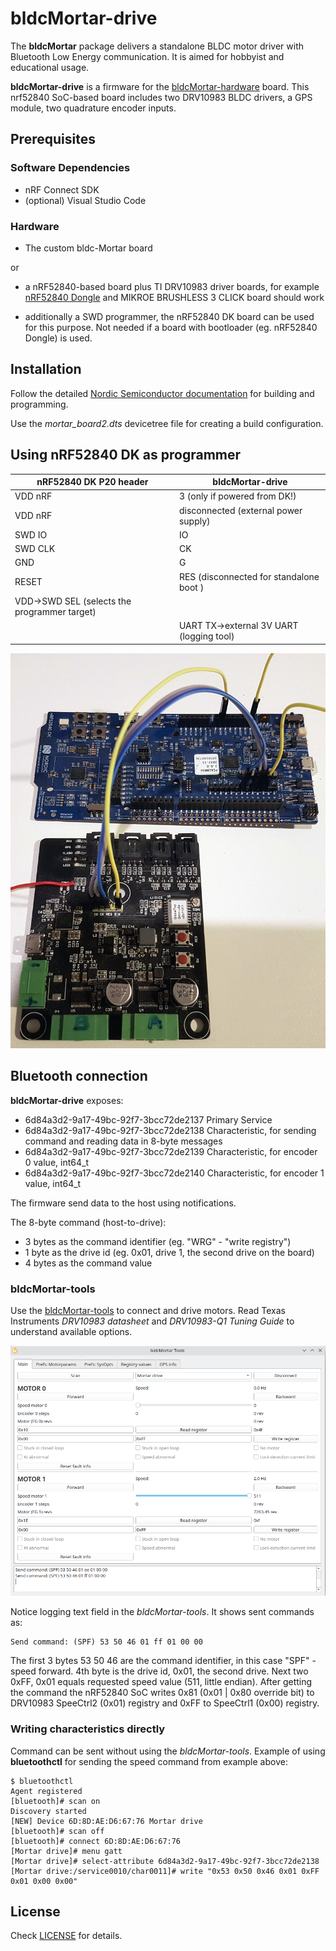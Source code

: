 # bldcMortar-drive

The **bldcMortar** package delivers a standalone BLDC motor driver with Bluetooth Low Energy communication. It is aimed for hobbyist and educational usage.

**bldcMortar-drive** is a firmware for the [bldcMortar-hardware](https://github.com/twizzter/bldcMortar-hardware) board. This nrf52840 SoC-based board includes two DRV10983 BLDC drivers, a GPS module, two quadrature encoder inputs.

## Prerequisites

### Software Dependencies

* nRF Connect SDK
* (optional) Visual Studio Code

### Hardware

* The custom bldc-Mortar board

or

* a nRF52840-based board plus TI DRV10983 driver boards, for example [nRF52840 Dongle](https://www.nordicsemi.com/Products/Development-hardware/nrf52840-dongle) and MIKROE BRUSHLESS 3 CLICK board should work

* additionally a SWD programmer, the nRF52840 DK board can be used for this purpose. Not needed if a board with bootloader (eg. nRF52840 Dongle) is used.

## Installation

Follow the detailed [Nordic Semiconductor documentation](https://developer.nordicsemi.com/nRF_Connect_SDK/doc/latest/nrf/gs_programming.html) for building and programming.

Use the _mortar_board2.dts_ devicetree file for creating a build configuration.

## Using nRF52840 DK as programmer

| nRF52840 DK P20 header | bldcMortar-drive |
| -----------            | -----------                              |
| VDD nRF                | 3 (only if powered from DK!)             |
| VDD nRF                | disconnected (external power supply)     |
| SWD IO                 | IO                                       |
| SWD CLK                | CK                                       |
| GND                    | G                                        |
| RESET                  | RES (disconnected for standalone boot   )|
| VDD->SWD SEL (selects the programmer target)|                     |
|                        |UART TX->external 3V UART (logging tool)  |


![DK-Mortar][dk-mortar]

[dk-mortar]: https://raw.githubusercontent.com/kwahoo2/bldcMortar-drive/main/.github/images/dk-mortar.jpg "nRF52840 DK connected to bldcMortar-drive"

## Bluetooth connection

**bldcMortar-drive** exposes:

* 6d84a3d2-9a17-49bc-92f7-3bcc72de2137 Primary Service
* 6d84a3d2-9a17-49bc-92f7-3bcc72de2138 Characteristic, for sending command and reading data in 8-byte messages
* 6d84a3d2-9a17-49bc-92f7-3bcc72de2139 Characteristic, for encoder 0 value, int64_t
* 6d84a3d2-9a17-49bc-92f7-3bcc72de2140 Characteristic, for encoder 1 value, int64_t


The firmware send data to the host using notifications.

The 8-byte command (host-to-drive):

* 3 bytes as the command identifier (eg. "WRG" - "write registry")
* 1 byte as the drive id (eg. 0x01, drive 1, the second drive on the board)
* 4 bytes as the command value

### bldcMortar-tools

Use the [bldcMortar-tools](https://github.com/kwahoo2/bldcMortar-tools) to connect and drive motors. Read Texas Instruments _DRV10983 datasheet_ and _DRV10983-Q1 Tuning Guide_ to understand available options.

![Main page][mortar-page1]

[mortar-page1]: https://raw.githubusercontent.com/kwahoo2/bldcMortar-tools/main/.github/images/mortar-page1.png "Main page of the tool"

Notice logging text field in the _bldcMortar-tools_. It shows sent commands as:

    Send command: (SPF) 53 50 46 01 ff 01 00 00

The first 3 bytes 53 50 46 are the command identifier, in this case "SPF" - speed forward. 4th byte is the drive id, 0x01, the second drive. Next two 0xFF, 0x01 equals requested speed value (511, little endian). After getting the command the nRF52840 SoC writes 0x81 (0x01 | 0x80 override bit) to DRV10983 SpeeCtrl2 (0x01) registry and 0xFF to SpeeCtrl1 (0x00) registry.

### Writing characteristics directly

Command can be sent without using the _bldcMortar-tools_. Example of using **bluetoothctl** for sending the speed command from example above:

```
$ bluetoothctl
Agent registered
[bluetooth]# scan on
Discovery started
[NEW] Device 6D:8D:AE:D6:67:76 Mortar drive
[bluetooth]# scan off
[bluetooth]# connect 6D:8D:AE:D6:67:76
[Mortar drive]# menu gatt
[Mortar drive]# select-attribute 6d84a3d2-9a17-49bc-92f7-3bcc72de2138
[Mortar drive:/service0010/char0011]# write "0x53 0x50 0x46 0x01 0xFF 0x01 0x00 0x00"
```


## License

Check [LICENSE](LICENSE) for details.

